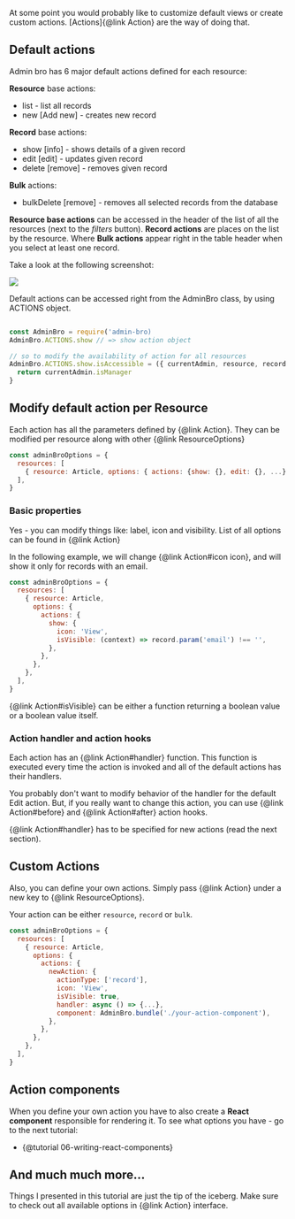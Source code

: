 At some point you would probably like to customize default views or create custom actions. [Actions]{@link Action} are the way of doing that.

## Default actions

Admin bro has 6 major default actions defined for each resource:

__Resource__ base actions:

* list - list all records
* new [Add new] - creates new record

__Record__ base actions:

* show [info] - shows details of a given record
* edit [edit] - updates given record
* delete [remove] - removes given record

__Bulk__ actions:

* bulkDelete [remove] - removes all selected records from the database

__Resource base actions__ can be accessed in the header of the list of all the resources (next to the _filters_ button). __Record actions__ are places on the list by the resource. Where __Bulk actions__ appear right in the table header when you select at least one record.

Take a look at the following screenshot:

<img src="./images/actions.png">

Default actions can be accessed right from the AdminBro class, by using ACTIONS object.

```javascript

const AdminBro = require('admin-bro)
AdminBro.ACTIONS.show // => show action object

// so to modify the availability of action for all resources
AdminBro.ACTIONS.show.isAccessible = ({ currentAdmin, resource, record }) => {
  return currentAdmin.isManager
}
```

## Modify default action per Resource

Each action has all the parameters defined by {@link Action}. They can be modified per resource along with other {@link ResourceOptions}

```javascript
const adminBroOptions = {
  resources: [
    { resource: Article, options: { actions: {show: {}, edit: {}, ...} } },
  ],
}
```

### Basic properties

Yes - you can modify things like: label, icon and visibility. List of all options can be found in {@link Action}

In the following example, we will change {@link Action#icon icon}, and will show it only for records with an email.

```javascript
const adminBroOptions = {
  resources: [
    { resource: Article,
      options: {
        actions: {
          show: {
            icon: 'View',
            isVisible: (context) => record.param('email') !== '',
          },
        },
      },
    },
  ],
}
```

{@link Action#isVisible} can be either a function returning a boolean value or a boolean value itself.

### Action handler and action hooks

Each action has an {@link Action#handler} function. This function is executed every time the action is invoked and all of the default actions has their handlers.

You probably don't want to modify behavior of the handler for the default Edit action. But, if you really want to change this action, you can use {@link Action#before} and {@link Action#after} action hooks.

{@link Action#handler} has to be specified for new actions (read the next section).

## Custom Actions

Also, you can define your own actions. Simply pass {@link Action} under a new key to {@link ResourceOptions}.

Your action can be either `resource`, `record` or `bulk`.

```javascript
const adminBroOptions = {
  resources: [
    { resource: Article,
      options: {
        actions: {
          newAction: {
            actionType: ['record'],
            icon: 'View',
            isVisible: true,
            handler: async () => {...},
            component: AdminBro.bundle('./your-action-component'),
          },
        },
      },
    },
  ],
}
```

## Action components

When you define your own action you have to also create a **React component** responsible
for rendering it. To see what options you have - go to the next tutorial:

- {@tutorial 06-writing-react-components}

## And much much more...

Things I presented in this tutorial are just the tip of the iceberg. Make sure to check out all available options in {@link Action} interface.
